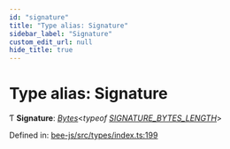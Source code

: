```yaml
---
id: "signature"
title: "Type alias: Signature"
sidebar_label: "Signature"
custom_edit_url: null
hide_title: true
---
```


# Type alias: Signature

Ƭ **Signature**: [*Bytes*](../interfaces/utils.bytes.bytes.md)<*typeof* [*SIGNATURE\_BYTES\_LENGTH*](../variables/signature_bytes_length.md)\>

Defined in: [bee-js/src/types/index.ts:199](https://github.com/ethersphere/bee-js/blob/ce4d3fa/src/types/index.ts#L199)
